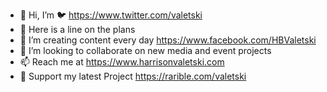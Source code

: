 - 👋 Hi, I’m 🐦 https://www.twitter.com/valetski
- 👀 Here is a line on the plans 
- 🌱 I’m creating content every day https://www.facebook.com/HBValetski
- 👥️️ I’m looking to collaborate on new media and event projects
- 📫 Reach me at https://www.harrisonvaletski.com
- 💸 Support my latest Project https://rarible.com/valetski

